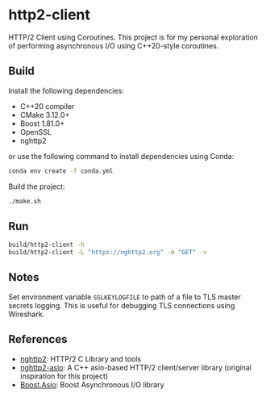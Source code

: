# http2-client

HTTP/2 Client using Coroutines. This project is for my personal exploration of performing asynchronous I/O using C++20-style coroutines.

## Build

Install the following dependencies:

- C++20 compiler
- CMake 3.12.0+
- Boost 1.81.0+
- OpenSSL
- nghttp2

or use the following command to install dependencies using Conda:

```bash
conda env create -f conda.yml
```

Build the project:

```bash
./make.sh
```

## Run

```bash
build/http2-client -h
build/http2-client -L "https://nghttp2.org" -m "GET" -v
```

## Notes

Set environment variable `SSLKEYLOGFILE` to path of a file to TLS master secrets logging. This is useful for debugging TLS connections using Wireshark.

## References

- [nghttp2](https://nghttp2.org/): HTTP/2 C Library and tools
- [nghttp2-asio](https://github.com/nghttp2/nghttp2-asio): A C++ asio-based HTTP/2 client/server library (original inspiration for this project)
- [Boost.Asio](https://www.boost.org/doc/libs/master/doc/html/boost_asio.html): Boost Asynchronous I/O library
